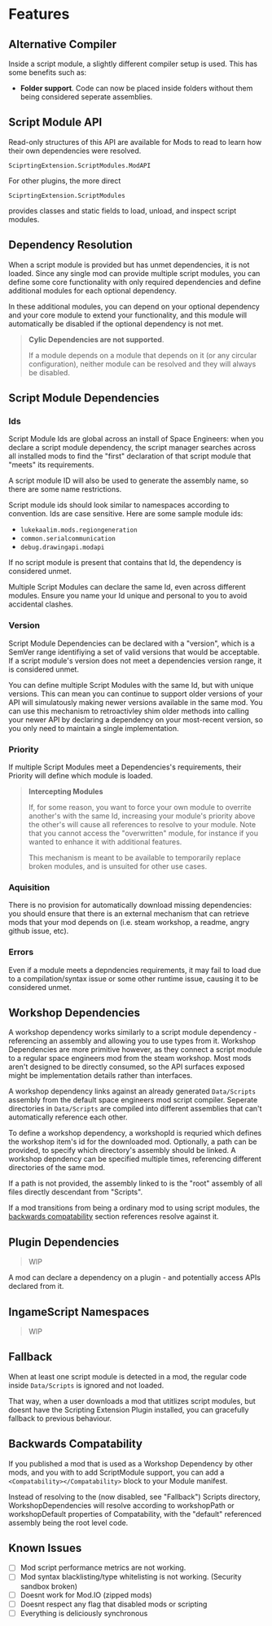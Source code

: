 # Features

## Alternative Compiler

Inside a script module, a slightly different compiler setup is used. This has
some benefits such as:

- **Folder support**. Code can now be placed inside folders without them being
  considered seperate assemblies.

## Script Module API

Read-only structures of this API are available for Mods to read to learn how
their own dependencies were resolved.

`SciprtingExtension.ScriptModules.ModAPI`

For other plugins, the more direct

`SciprtingExtension.ScriptModules`

provides classes and static fields to load, unload, and inspect script modules.

## Dependency Resolution

When a script module is provided but has unmet dependencies, it is not loaded.
Since any single mod can provide multiple script modules, you can define some
core functionality with only required dependencies and define additional modules
for each optional dependency.

In these additional modules, you can depend on your optional dependency and your
core module to extend your functionality, and this module will automatically be
disabled if the optional dependency is not met.

> **Cylic Dependencies are not supported**.
>
> If a module depends on a module that depends on it (or any circular
> configuration), neither module can be resolved and they will always be
> disabled.

## Script Module Dependencies

### Ids

Script Module Ids are global across an install of Space Engineers: when you
declare a script module dependency, the script manager searches across all
installed mods to find the "first" declaration of that script module that
"meets" its requirements.

A script module ID will also be used to generate the assembly name, so there are
some name restrictions.

Script module ids should look similar to namespaces according to convention. Ids
are case sensitive. Here are some sample module ids:

- `lukekaalim.mods.regiongeneration`
- `common.serialcommunication`
- `debug.drawingapi.modapi`

If no script module is present that contains that Id, the dependency is
considered unmet.

Multiple Script Modules can declare the same Id, even across different modules.
Ensure you name your Id unique and personal to you to avoid accidental clashes.

### Version

Script Module Dependencies can be declared with a "version", which is a SemVer
range identifiying a set of valid versions that would be acceptable. If a script
module's version does not meet a dependencies version range, it is considered
unmet.

You can define multiple Script Modules with the same Id, but with unique
versions. This can mean you can continue to support older versions of your API
will simulatously making newer versions available in the same mod. You can use
this mechanism to retroactivley shim older methods into calling your newer API
by declaring a dependency on your most-recent version, so you only need to
maintain a single implementation.

### Priority

If multiple Script Modules meet a Dependencies's requirements, their Priority
will define which module is loaded.

> **Intercepting Modules**
>
> If, for some reason, you want to force your own module to overrite another's
> with the same Id, increasing your module's priority above the other's will
> cause all references to resolve to your module. Note that you cannot access
> the "overwritten" module, for instance if you wanted to enhance it with
> additional features.
>
> This mechanism is meant to be available to temporarily replace broken modules,
> and is unsuited for other use cases.

### Aquisition

There is no provision for automatically download missing dependencies: you
should ensure that there is an external mechanism that can retrieve mods that
your mod depends on (i.e. steam workshop, a readme, angry github issue, etc).

### Errors

Even if a module meets a depndencies requirements, it may fail to load due to a
compilation/syntax issue or some other runtime issue, causing it to be
considered unmet.

## Workshop Dependencies

A workshop dependency works similarly to a script module dependency -
referencing an assembly and allowing you to use types from it. Workshop
Dependencies are more primitive however, as they connect a script module to a
regular space engineers mod from the steam workshop. Most mods aren't designed
to be directly consumed, so the API surfaces exposed might be implementation
details rather than interfaces.

A workshop dependency links against an already generated `Data/Scripts` assembly
from the default space engineers mod script compiler. Seperate directories in
`Data/Scripts` are compiled into different assemblies that can't automatically
reference each other.

To define a workshop dependency, a workshopId is requried which defines the
workshop item's id for the downloaded mod. Optionally, a path can be provided,
to specify which directory's assembly should be linked. A workshop depndency can
be specified multiple times, referencing different directories of the same mod.

If a path is not provided, the assembly linked to is the "root" assembly of all
files directly descendant from "Scripts".

If a mod transitions from being a ordinary mod to using script modules, the
[backwards compatability](#backwards-compatability) section references resolve against it.

## Plugin Dependencies

> WIP

A mod can declare a dependency on a plugin - and potentially access APIs declared from it.

## IngameScript Namespaces

> WIP

## Fallback

When at least one script module is detected in a mod, the regular code inside
`Data/Scripts` is ignored and not loaded.

That way, when a user downloads a mod that utitlizes script modules, but doesnt
have the Scripting Extension Plugin installed, you can gracefully fallback to
previous behaviour.

## Backwards Compatability

If you published a mod that is used as a Workshop Dependency by other mods, and
you with to add ScriptModule support, you can add a
`<Compatability></Compatability>` block to your Module manifest.

Instead of resolving to the (now disabled, see "Fallback") Scripts directory,
WorkshopDependencies will resolve according to workshopPath or workshopDefault
properties of Compatability, with the "default" referenced assembly being the
root level code.

## Known Issues

- [ ] Mod script performance metrics are not working.
- [ ] Mod syntax blacklisting/type whitelisting is not working. (Security
      sandbox broken)
- [ ] Doesnt work for Mod.IO (zipped mods)
- [ ] Doesnt respect any flag that disabled mods or scripting
- [ ] Everything is deliciously synchronous
